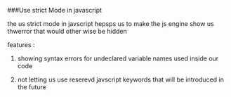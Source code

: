 ###Use strict Mode in javascript

the us strict mode in javscript hepsps us to make the js engine show us thwerror that would other wise be hidden 

features :

1. showing syntax errors for undeclared variable names used inside our code

2. not letting us use reserevd javscript keywords that will be introduced in the future


